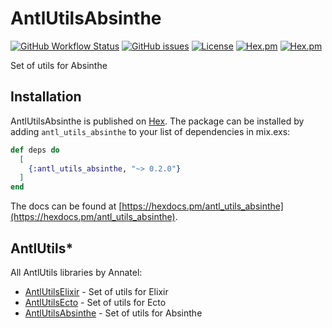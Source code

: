 # AntlUtilsAbsinthe

[![GitHub Workflow Status](https://img.shields.io/github/workflow/status/annatel/antl_utils_absinthe/CI?cacheSeconds=3600&style=flat-square)](https://github.com/annatel/antl_utils_absinthe/actions) [![GitHub issues](https://img.shields.io/github/issues-raw/annatel/antl_utils_absinthe?style=flat-square&cacheSeconds=3600)](https://github.com/annatel/antl_utils_absinthe/issues) [![License](https://img.shields.io/badge/license-MIT-brightgreen.svg?cacheSeconds=3600?style=flat-square)](http://opensource.org/licenses/MIT) [![Hex.pm](https://img.shields.io/hexpm/v/antl_utils_absinthe?style=flat-square)](https://hex.pm/packages/antl_utils_absinthe) [![Hex.pm](https://img.shields.io/hexpm/dt/antl_utils_absinthe?style=flat-square)](https://hex.pm/packages/antl_utils_absinthe)

Set of utils for Absinthe

## Installation

AntlUtilsAbsinthe is published on [Hex](https://hex.pm/packages/antl_utils_absinthe).
The package can be installed by adding `antl_utils_absinthe` to your list of dependencies in mix.exs:

```elixir
def deps do
  [
    {:antl_utils_absinthe, "~> 0.2.0"}
  ]
end
```

The docs can be found at [https://hexdocs.pm/antl_utils_absinthe](https://hexdocs.pm/antl_utils_absinthe).

## AntlUtils*

All AntlUtils libraries by Annatel:

* [AntlUtilsElixir](https://github.com/annatel/antl_utils_elixir) - Set of utils for Elixir
* [AntlUtilsEcto](https://github.com/annatel/antl_utils_ecto) - Set of utils for Ecto
* [AntlUtilsAbsinthe](https://github.com/annatel/antl_utils_absinthe) - Set of utils for Absinthe
